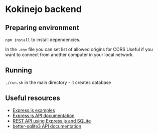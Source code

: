 # Kokinejo backend

## Preparing environment

`npm install` to install dependencies.

In the `.env` file you can set list of allowed origins for CORS
Useful if you want to connect from another computer in your local network.

## Running

`./run.sh` in the main directory - it creates database 

## Useful resources

- [Express.js examples](https://expressjs.com/en/starter/examples.html)
- [Express.js API documentation](https://expressjs.com/en/4x/api.html)
- [REST API using Express.js and SQLite](https://developerhowto.com/2018/12/29/build-a-rest-api-with-node-js-and-express-js/)
- [better-sqlite3 API documentation](https://github.com/JoshuaWise/better-sqlite3/blob/HEAD/docs/api.md)
